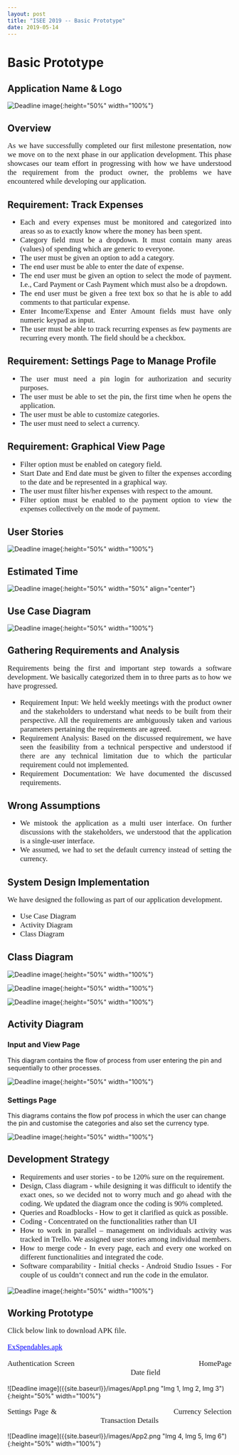 ```yaml
---
layout: post
title: "ISEE 2019 -- Basic Prototype"
date: 2019-05-14
---
```


# Basic Prototype

## Application Name & Logo

![Deadline image]({{site.baseurl}}/images/logocover.png "Application Logo"){:height="50%" width="100%"}

## **Overview**

<p style="font-family:Times;font-size:120%;text-align:justify"> As we have successfully completed our first milestone presentation, now we move on to the next phase in our application development. This phase showcases our team effort in progressing with how we have understood the requirement from the product owner, the problems we have encountered while developing our application.</p>


## **Requirement: Track Expenses**

<ul style="font-family:Times;font-size:120%;text-align:justify">
<li>Each and every expenses must be monitored and categorized into areas so as to exactly know where the money has been spent.</li>
<li>Category field must be a dropdown. It must contain many areas (values) of spending which are generic to everyone.</li>
<li>The user must be given an option to add a category.</li>
<li>The end user must be able to enter the date of expense.</li>
<li>The end user must be given an option to select the mode of payment. I.e., Card Payment or Cash Payment which must also be a dropdown.</li>
<li>The end user must be given a free text box so that he is able to add comments to that particular expense.</li>
<li>Enter Income/Expense and Enter Amount fields must have only numeric keypad as input.</li>
<li>The user must be able to track recurring expenses as few payments are recurring every month. The field should be a checkbox.</li>
</ul>

## Requirement: Settings Page to Manage Profile
<ul style="font-family:Times;font-size:120%;text-align:justify">
  <li>The user must need a pin login for authorization and security purposes.</li>
  <li>The user must be able to set the pin, the first time when he opens the application.</li>
  <li>The user must be able to customize categories.</li>
  <li>The user must need to select a currency.</li>
 </ul>
 
## Requirement: Graphical View Page
 <ul style="font-family:Times;font-size:120%;text-align:justify">
  <li>Filter option must be enabled on category field.</li>
  <li>Start Date and End date must be given to filter the expenses according to the date and be represented in a graphical way.</li>
  <li>The user must filter his/her expenses with respect to the amount.</li>
  <li>Filter option must be enabled to the payment option to view the expenses collectively on the mode of payment.</li>
</ul>

## User Stories

![Deadline image]({{site.baseurl}}/images/Userstories2.png "User Stories"){:height="50%" width="100%"}

## Estimated Time

![Deadline image]({{site.baseurl}}/images/Estimatedtime.png "Estimated Time"){:height="50%" width="50%" align="center"}

## Use Case Diagram

![Deadline image]({{site.baseurl}}/images/Usecase.png "Use Case"){:height="50%" width="100%"}

## Gathering Requirements and Analysis

<p style="font-family:Times;font-size:120%;text-align:justify">Requirements being the first and important step towards a software development. We basically categorized them in to three parts as to how we have progressed.</p>

<ul style="font-family:Times;font-size:120%;text-align:justify">
  <li>Requirement Input: We held weekly meetings with the product owner and the stakeholders to understand what needs to be built from their perspective. All the requirements are ambiguously taken and various parameters pertaining the requirements are agreed.</li>
 <li>Requirement Analysis: Based on the discussed requirement, we have seen the feasibility from a technical perspective and understood if there are any technical limitation due to which the particular requirement could not implemented.</li>
 <li>Requirement Documentation: We have documented the discussed requirements. </li>
</ul>

## Wrong Assumptions
<ul style="font-family:Times;font-size:120%;text-align:justify">
 <li>We mistook the application as a multi user interface. On further discussions with the stakeholders, we understood that the application is a single-user interface.</li>
 <li>We assumed, we had to set the default currency instead of setting the currency.</li>
</ul>


## System Design Implementation

<p style="font-family:Times;font-size:120%;text-align:justify">We have designed the following as part of our application development.</p>
<ul style="font-family:Times;font-size:120%;text-align:justify">
  <li>Use Case Diagram</li>
  <li>Activity Diagram</li>
  <li>Class Diagram</li>
 </ul>
      
## Class Diagram

![Deadline image]({{site.baseurl}}/images/classdiagram.png "Class Diagram"){:height="50%" width="100%"}

![Deadline image]({{site.baseurl}}/images/C1.png "C1"){:height="50%" width="100%"}

![Deadline image]({{site.baseurl}}/images/C2.png "C2"){:height="50%" width="100%"}

## Activity Diagram

### Input and View Page

This diagram contains the flow of process from user entering the pin and sequentially to other processes.

![Deadline image]({{site.baseurl}}/images/Activity2.png "User Stories"){:height="50%" width="100%"}

### Settings Page

This diagrams contains the flow pof process in which the user can change the pin and customise the categories and also set the currency type.

![Deadline image]({{site.baseurl}}/images/ActivityDiagram2.png "User Stories"){:height="50%" width="100%"}

## Development Strategy

<ul style="font-family:Times;font-size:120%;text-align:justify">
<li>Requirements and user stories - to be 120% sure on the requirement.</li>
<li>Design, Class diagram - while designing it was difficult to identify the exact ones, so we decided not to worry much and go ahead with the coding. We updated the diagram once the coding is 90% completed.</li>
<li>Queries and Roadblocks - How to get it clarified as quick as possible.</li>
<li>Coding - Concentrated on the functionalities rather than UI</li>
<li>How to work in parallel – management on individuals activity was tracked in Trello. We assigned user stories among individual members.</li>
<li>How to merge code - In every page, each and every one worked on different functionalities and integrated the code.</li>
<li>Software comparability - Initial checks - Android Studio Issues - For couple of us couldn‘t connect and run the code in the emulator.</li>
 </ul>

![Deadline image]({{site.baseurl}}/images/Trello2.png "Trello"){:height="50%" width="100%"}

## Working Prototype

<p style="font-family:Times;font-size:120%;text-align:justify"> Click below link to download APK file.</p>
<p style="font-family:Times;font-size:120%;text-align:justify"><a href="https://github.com/DBSE-teaching/isee2019-Sky-Net/blob/Application/APK/app-debug.apk?raw=true" style="color: rgb(0,0,255)">ExSpendables.apk</a></p>

<p style="font-family:Times;font-size:120%;text-align:justify">Authentication Screen &nbsp;&nbsp;&nbsp;&nbsp;&nbsp;&nbsp;&nbsp;&nbsp;&nbsp;&nbsp;&nbsp;&nbsp;&nbsp;&nbsp;&nbsp;&nbsp;&nbsp;&nbsp;&nbsp;&nbsp;&nbsp;&nbsp;&nbsp;&nbsp;&nbsp;&nbsp;&nbsp;&nbsp;&nbsp;&nbsp;&nbsp;&nbsp;&nbsp;&nbsp;&nbsp;&nbsp;&nbsp;&nbsp;&nbsp;&nbsp;&nbsp;&nbsp;&nbsp;&nbsp;&nbsp;&nbsp;&nbsp;&nbsp; HomePage &nbsp;&nbsp;&nbsp;&nbsp;&nbsp;&nbsp;&nbsp;&nbsp;&nbsp;&nbsp;&nbsp;&nbsp;&nbsp;&nbsp;&nbsp;&nbsp;&nbsp;&nbsp;&nbsp;&nbsp;&nbsp;&nbsp;&nbsp;&nbsp;&nbsp;&nbsp;&nbsp;&nbsp;&nbsp;&nbsp;&nbsp;&nbsp;&nbsp;&nbsp;&nbsp;&nbsp;&nbsp;&nbsp;&nbsp;&nbsp;&nbsp;&nbsp;&nbsp;&nbsp;&nbsp;&nbsp;&nbsp;&nbsp; &nbsp;&nbsp;&nbsp;&nbsp;&nbsp;&nbsp;&nbsp;&nbsp;&nbsp;&nbsp;&nbsp;&nbsp;&nbsp;&nbsp;&nbsp;&nbsp; Date field </p>
![Deadline image]({{site.baseurl}}/images/App1.png "Img 1, Img 2, Img 3"){:height="50%" width="100%"}

<p style="font-family:Times;font-size:120%;text-align:justify">Settings Page &&nbsp;&nbsp;&nbsp;&nbsp;&nbsp;&nbsp;&nbsp;&nbsp;&nbsp;&nbsp;&nbsp;&nbsp;&nbsp;&nbsp;&nbsp;&nbsp;&nbsp;&nbsp;&nbsp;&nbsp;&nbsp;&nbsp;&nbsp;&nbsp;&nbsp;&nbsp;&nbsp;&nbsp;&nbsp;&nbsp;&nbsp;&nbsp;&nbsp;&nbsp;&nbsp;&nbsp;&nbsp;&nbsp;&nbsp;&nbsp;&nbsp;&nbsp;&nbsp;&nbsp;&nbsp;&nbsp;&nbsp;&nbsp;Currency Selection &nbsp;&nbsp;&nbsp;&nbsp;&nbsp;&nbsp;&nbsp;&nbsp;&nbsp;&nbsp;&nbsp;&nbsp;&nbsp;&nbsp;&nbsp;&nbsp;&nbsp;&nbsp;&nbsp;&nbsp;&nbsp;&nbsp;&nbsp;&nbsp; &nbsp;&nbsp;&nbsp;&nbsp;&nbsp;&nbsp;&nbsp;&nbsp;&nbsp;&nbsp;&nbsp;&nbsp;&nbsp;&nbsp;&nbsp;&nbsp;&nbsp;&nbsp;&nbsp;&nbsp;&nbsp;&nbsp;&nbsp;&nbsp; Transaction Details </p>
![Deadline image]({{site.baseurl}}/images/App2.png "Img 4, Img 5, Img 6"){:height="50%" width="100%"}
